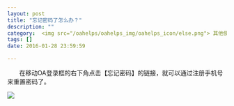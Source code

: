 ```yaml
---
layout: post
title: "忘记密码了怎么办？"
description: ""
category:  <img src="/oahelps/oahelps_img/oahelps_icon/else.png"> 其他使用攻略
tags: []
date: 2016-01-28 23:59:59

---
```

&#160; &#160; &#160; &#160;在移动OA登录框的右下角点击【忘记密码】的链接，就可以通过注册手机号来重置密码了。

![](../../../../../../../../oahelps_img/mima.png)